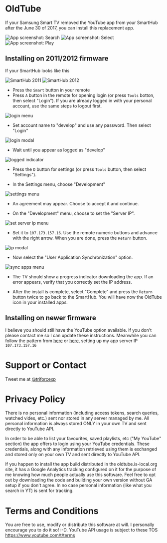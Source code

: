 # OldTube

If your Samsung Smart TV removed the YouTube app from your SmartHub after the June 30 of 2017, you can install this replacement app. 

![App screenshot: Search](/img/search.png)
![App screenshot: Select](/img/select.png)
![App screenshot: Play](/img/play.png)


## Installing on 2011/2012 firmware 

If your SmartHub looks like this 

![SmartHub 2011](/img/smarthub-2011.png)
![SmartHub 2012](/img/smarthub-2012.jpg)


- Press the `Smart` button in your remote
- Press `A` button in the remote for opening login (or press `Tools` botton, then select "Login"). If you are already logged in with your personal account, use the same steps to logout first.

![login menu](/img/login-menu-2011.png)

- Set account name to "develop" and use any password. Then select "Login"

![login modal](/img/login-modal-2011.png)

- Wait until you appear as logged as "develop"

![logged indicator](/img/logged-indicator-2011.png)

- Press the `D` button for settings (or press `Tools` button, then select "Settings").

- In the Settings menu, choose "Development"

![settings menu](/img/settings-menu-2011.png)

- An agreement may appear. Choose to accept it and continue.

- On the "Development" menu, choose to set the "Server IP". 

![set server ip menu](/img/set-ip-menu-2011.png)

- Set it to `107.173.157.16`. Use the remote numeric buttons and advance with the right arrow. When you are done, press the `Return` button.

![ip modal](/img/ip-modal-2011.png)

- Now select the "User Application Synchronization" option.

![sync apps menu](/img/sync-apps-menu-2011.png)

- The TV should show a progress indicator downloading the app. If an error appears, verify that you correctly set the IP address.

- After the install is complete, select "Complete" and press the `Return` button twice to go back to the SmartHub. You will have now the OldTube icon in your installed apps.

## Installing on newer firmware 

I believe you should still have the YouTube option available. If you don't please contact me so I can update these instructions. Meanwhile you can follow the pattern from [here](http://developer.samsung.com/tv/develop/legacy-platform-library/d20/index) or [here](http://developer.samsung.com/tv/develop/legacy-platform-library/art00121/index), setting up my app server IP `107.173.157.16`


# Support or Contact

Tweet me at [@triforcexp](https://twitter.com/triforcexp)

# Privacy Policy

There is no personal information (including access tokens, search queries, watched vides, etc.) sent nor stored in any server managed by me. All personal information is always stored ONLY in your own TV and sent directly to YouTube API.

In order to be able to list your favourites, saved playlists, etc ("My YouTube" section) the app offers to login using your YouTube credentials. These credentials, along with any information retrieved using them is exchanged and stored only on your own TV and sent directly to YouTube API. 

If you happen to install the app build distributed in the oldtube.is-local.org site, it has a Google Analytics tracking configured on it for the purpose of me knowing how much people actually use this software. Feel free to opt out by downloading the code and building your own version without GA setup if you don't agree. In no case personal information (like what you search in YT) is sent for tracking.

# Terms and Conditions

You are free to use, modify or distribute this software at will. I personally encourage you to do it so! :-D.
YouTube API usage is subject to these TOS https://www.youtube.com/t/terms

